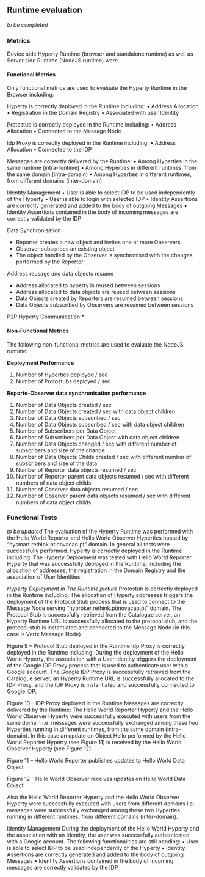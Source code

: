 ## Runtime evaluation

*to be completed*

###	Metrics

Device side Hyperty Runtime (browser and standalone runtime) as well as Server side Runtime (NodeJS runtime) were.

#### Functional Metrics

Only functional metrics are used to evaluate the Hyperty Runtime in the Browser including:

Hyperty is correctly deployed in the Runtime including:
•	Address Allocation
•	Registration in the Domain Registry
•	Associated with user Identity

Protostub is correctly deployed in the Runtime including:
•	Address Allocation
•	Connected to the Message Node

Idp Proxy is correctly deployed in the Runtime including:
•	Address Allocation
•	Connected to the IDP

Messages are correctly delivered by the Runtime:
•	Among Hyperties in the same runtime (intra-runtime)
•	Among Hyperties in different runtimes, from the same domain (intra-domain)
•	Among Hyperties in different runtimes, from different domains (inter-domain)

Identity Management
•	User is able to select IDP to be used independently of the Hyperty
•	User is able to login with selected IDP
•	Identity Assertions are correctly generated and added to the body of outgoing Messages
•	Identity Assertions contained in the body of incoming messages are correctly validated by the IDP

Data Synchronisation
* Reporter creates a new object and invites one or more Observers
* Observer subscribes an existing object
* The object handled by the Observer is synchronised with the changes performed by the Reporter

Address reusage and data objects resume
* Address allocated to hyperty is reused between sessions
* Address allocated to data objects are reused between sessions
* Data Objects created by Reporters are resumed between sessions
* Data Objects subscribed by Observers are resumed between sessions

P2P Hyperty Communication
*


#### Non-Functional Metrics

The following non-functional metrics are used to evaluate the NodeJS runtime:

**Deployment Performance**

1. Number of Hyperties deployed / sec
1. Number of Protostubs deployed / sec

**Reporte-Observer data synchronisation performance**

1. Number of Data Objects created / sec
1. Number of Data Objects created / sec with data object children
1. Number of Data Objects subscribed / sec
1. Number of Data Objects subscribed / sec with data object children
1. Number of Subscribers per Data Object
1. Number of Subscribers per Data Object with data object children
1. Number of Data Objects changed / sec with different number of subscribers and size of the change
1. Number of Data Objects Childs created / sec with different number of subscribers and size of the data
1. Number of Reporter data objects resumed / sec
1. Number of Reporter parent data objects resumed / sec with different numbers of data object childs
1. Number of Observer data objects resumed / sec
1. Number of Observer parent data objects resumed / sec with different numbers of data object childs


###	Functional Tests
*to be updated*
The evaluation of the Hyperty Runtime was performed with the Hello World Reporter and Hello World Observer Hyperties hosted by “hysmart.rethink.ptinovacao.pt” domain. In general all tests were successfully performed.
Hyperty is correctly deployed in the Runtime including:
The Hyperty Deployment was tested with Hello World Reporter Hyperty that was successfully deployed in the Runtime, including the allocation of addresses, the registration in the Domain Registry and the association of User Identities:



 *Hyperty Deployment in The Runtime picture*
Protostub is correctly deployed in the Runtime including:
The allocation of Hyperty addresses triggers the deployment of the Protocol Stub process that is used to connect to the Message Node serving “hybroker.rethink.ptinovacao.pt” domain. The Protocol Stub is successfully retrieved from the Catalogue server, an Hyperty Runtime URL is successfully allocated to the protocol stub, and the protocol stub is instantiated and connected to the Message Node (in this case is Vertx Message Node).

Figure 9 – Protocol Stub deployed in the Runtime
Idp Proxy is correctly deployed in the Runtime including:
During the deployment of the Hello World Hyperty, the association with a User Identity triggers the deployment of the Google IDP Proxy process that is used to authenticate user with a Google account. The Google IDP Proxy is successfully retrieved from the Catalogue server, an Hyperty Runtime URL is successfully allocated to the IDP Proxy, and the IDP Proxy is instantiated and successfully connected to Google IDP.

Figure 10 – IDP Proxy deployed in the Runtime
Messages are correctly delivered by the Runtime:
The Hello World Reporter Hyperty and the Hello World Observer Hyperty were successfully executed with users from the same domain i.e. messages were successfully exchanged among these two Hyperties running in different runtimes, from the same domain (intra-domain). In this case an update on Object Hello performed by the Hello World Reporter Hyperty (see Figure 11) is received by the Hello World Observer Hyperty (see Figure 12).

Figure 11 – Hello World Reporter publishes updates to Hello World Data Object

Figure 12 - Hello World Observer receives updates on Hello World Data Object

Also the Hello World Reporter Hyperty and the Hello World Observer Hyperty were successfully executed with users from different domains i.e. messages were successfully exchanged among these two Hyperties running in different runtimes, from different domains (inter-domain).

Identity Management
During the deployment of the Hello World Hyperty and the association with an Identity, the user was successfully authenticated with a Google account.
The following functionalities are still pending:
•	User is able to select IDP to be used independently of the Hyperty
•	Identity Assertions are correctly generated and added to the body of outgoing Messages
•	Identity Assertions contained in the body of incoming messages are correctly validated by the IDP
